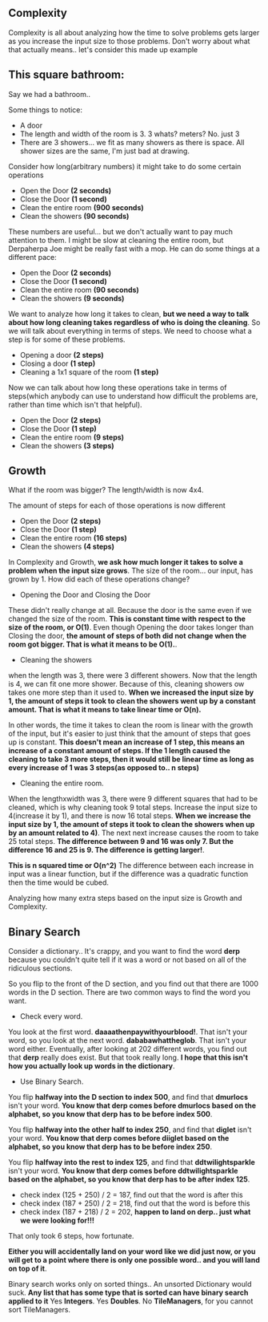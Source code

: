 ## Complexity

Complexity is all about analyzing how the time to solve problems gets
larger as you increase the input size to those problems. Don't worry
about what that actually means.. let's consider this made up example

## This square bathroom:

Say we had a bathroom..

<Insert diagram of bathroom here>

Some things to notice:

 - A door
 - The length and width of the room is 3. 3 whats? meters? No. just 3
 - There are 3 showers... we fit as many showers as there is space. All
   shower sizes are the same, I'm just bad at drawing.

Consider how long(arbitrary numbers) it might take to do some certain
operations

 - Open the Door **(2 seconds)**
 - Close the Door **(1 second)**
 - Clean the entire room **(900 seconds)**
 - Clean the showers **(90 seconds)**

These numbers are useful... but we don't actually want to pay much
attention to them. I might be slow at cleaning the entire room, but
Derpaherpa Joe might be really fast with a mop. He can do some things at
a different pace:

 - Open the Door **(2 seconds)**
 - Close the Door **(1 second)**
 - Clean the entire room **(90 seconds)**
 - Clean the showers **(9 seconds)**

We want to analyze how long it takes to clean, **but we need a way to
talk about how long cleaning takes regardless of who is doing the
cleaning**. So we will talk about everything in terms of steps. We need
to choose what a step is for some of these problems.

 - Opening a door **(2 steps)**
 - Closing a door **(1 step)**
 - Cleaning a 1x1 square of the room **(1 step)**

Now we can talk about how long these operations take in terms of
steps(which anybody can use to understand how difficult the problems
are, rather than time which isn't that helpful).

 - Open the Door **(2 steps)**
 - Close the Door **(1 step)**
 - Clean the entire room **(9 steps)**
 - Clean the showers **(3 steps)**

## Growth

What if the room was bigger? The length/width is now 4x4.

<Insert Other diagram here>

The amount of steps for each of those operations is now different

 - Open the Door **(2 steps)**
 - Close the Door **(1 step)**
 - Clean the entire room **(16 steps)**
 - Clean the showers **(4 steps)**

In Complexity and Growth, **we ask how much longer it takes to solve a
problem when the input size grows**. The size of the room... our input,
has grown by 1. How did each of these operations change?

 - Opening the Door and Closing the Door

These didn't really change at all. Because the door is the same even if
we changed the size of the room. **This is constant time with respect to
the size of the room, or O(1)**. Even though Opening the door takes
longer than Closing the door, **the amount of steps of both did not
change when the room got bigger. That is what it means to be O(1).**.

 - Cleaning the showers

when the length was 3, there were 3 different showers. Now that the
length is 4, we can fit one more shower. Because of this, cleaning showers
 ow takes one more step than it used to. **When we increased the input
size by 1, the amount of steps it took to clean the showers went up by a
constant amount. That is what it means to take linear time or O(n).**

In other words, the time it takes to clean the room is linear with the
growth of the input, but it's easier to just think that the amount of
steps that goes up is constant. **This doesn't mean an increase of 1
step, this means an increase of a constant amount of steps. If the 1
length caused the cleaning to take 3 more steps, then it would still be
linear time as long as every increase of 1 was 3 steps(as opposed to.. n
steps)**

 - Cleaning the entire room.

When the lengthxwidth was 3, there were 9 different squares that had to
be cleaned, which is why cleaning took 9 total steps. Increase the input
size to 4(increase it by 1), and there is now 16 total steps. **When we
increase the input size by 1, the amount of steps it took to clean the
showers when up by an amount related to 4)**. The next next increase
causes the room to take 25 total steps. **The difference between 9 and
16 was only 7. But the difference 16 and 25 is 9. The difference is
getting larger!**.

**This is n squared time or O(n^2)** The difference between each
increase in input was a linear function, but if the difference was a
quadratic function then the time would be cubed.

Analyzing how many extra steps based on the input size is Growth and
Complexity.

## Binary Search

Consider a dictionary.. It's crappy, and you want to find the word **derp**
because you couldn't quite tell if it was a word or not based on all of
the ridiculous sections.

So you flip to the front of the D section, and you find out that there are 1000 words
in the D section. There are two common ways to find the word you want.

- Check every word.

You look at the first word. **daaaathenpaywithyourblood!**. That isn't your word,
so you look at the next word. **dababawhattheglob**. That isn't your word
either. Eventually, after looking at 202 different words, you find out
that **derp** really does exist. But that took really long. **I hope
that this isn't how you actually look up words in the dictionary**.

- Use Binary Search.

You flip **halfway into the D section to index 500**, and find that **dmurlocs**
isn't your word. **You know that derp comes before dmurlocs based on the
alphabet, so you know that derp has to be before index 500**.

You flip **halfway into the other half to index 250**, and find that **diglet**
isn't your word. **You know that derp comes before diiglet based on the
alphabet, so you know that derp has to be before index 250**.

You flip **halfway into the rest to index 125**, and find that
**ddtwilightsparkle** isn't your word. **You know that derp comes before ddtwilightsparkle 
based on the alphabet, so you know that derp has to be after index 125**.

- check index (125 + 250) / 2 = 187, find out that the word is after this
- check index (187 + 250) / 2 = 218, find out that the word is before
  this
- check index (187 + 218) / 2 = 202, **happen to land on derp.. just
  what we were looking for!!!**

That only took 6 steps, how fortunate.

**Either you will accidentally land on your word like we did just now,
or you will get to a point where there is only one possible word.. and
you will land on top of it**.

Binary search works only on sorted things.. An unsorted Dictionary would
suck. **Any list that has some type that is sorted can have binary
search applied to it** Yes **Integers**. Yes **Doubles**. No
**TileManagers**, for you cannot sort TileManagers.
